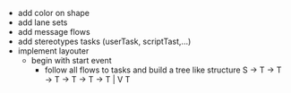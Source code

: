 - add color on shape
- add lane sets
- add message flows
- add stereotypes tasks (userTask, scriptTast,...)
- implement layouter
  - begin with start event
    - follow all flows to tasks and build a tree like structure
      S -> T -> T
        -> T -> T
             -> T
        -> T    |
                V
                T
